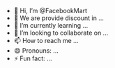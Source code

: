 - 👋 Hi, I’m @FacebookMart
- 👀 We are provide discount in ...
- 🌱 I’m currently learning ...
- 💞️ I’m looking to collaborate on ...
- 📫 How to reach me ...
- 😄 Pronouns: ...
- ⚡ Fun fact: ...

<!---
FacebookMart/FacebookMart is a ✨ special ✨ repository because its `README.md` (this file) appears on your GitHub profile.
You can click the Preview link to take a look at your changes.
--->
